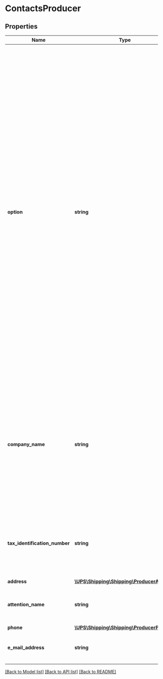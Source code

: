 # ContactsProducer

## Properties
Name | Type | Description | Notes
------------ | ------------- | ------------- | -------------
**option** | **string** | The text associated with the code will be printed in the producer section instead of producer contact information.  Use attached List if more than one producer&#x27;s good is included on the Certificate, attach a list of additional producers, including the legal name, address (including country or territory), and legal tax identification number, cross-referenced to the goods described in the Description of Goods field.  Applies to NAFTA CO.   Valid values:  01 - AVAILABLE TO CUSTOMS UPON REQUEST 02 - SAME AS EXPORTER 03 - ATTACHED LIST 04 - UNKNOWN | [optional] 
**company_name** | **string** | Company Name or the Individual name of the Producer.  Applies to NAFTA CO.  Only applicable when producer option is empty or not present. Conditionally required for: NAFTA CO, when Producer option is not specified. | [optional] 
**tax_identification_number** | **string** | Tax ID of the Producer.  Applies to NAFTA CO. Only applicable when producer option is empty or not present | [optional] 
**address** | [**\UPS\Shipping\Shipping\ProducerAddress**](ProducerAddress.md) |  | [optional] 
**attention_name** | **string** | Contact name at the Producer location.  Applies to NAFTA CO. | [optional] 
**phone** | [**\UPS\Shipping\Shipping\ProducerPhone**](ProducerPhone.md) |  | [optional] 
**e_mail_address** | **string** | Producer email address.  Applies to NAFTA CO. | [optional] 

[[Back to Model list]](../../README.md#documentation-for-models) [[Back to API list]](../../README.md#documentation-for-api-endpoints) [[Back to README]](../../README.md)

